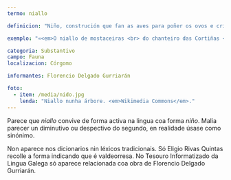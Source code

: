 ```yaml
---
termo: niallo

definicion: "Niño, construción que fan as aves para poñer os ovos e criar."

exemplo: "«<em>O niallo de mostaceiras <br> do chanteiro das Cortiñas <br> ten areas i un sapiño…<br> ¡Que se amolen as formigas!</em>». <br>Florencio Delgado Gurriarán, poema <em>Córgomo de Valdeorras</em>."

categoria: Substantivo
campo: Fauna
localizacion: Córgomo

informantes: Florencio Delgado Gurriarán

foto:
  - item: /media/nido.jpg
    lenda: "Niallo nunha árbore. <em>Wikimedia Commons</em>."
---
```


Parece que _niallo_ convive de forma activa na lingua coa forma _niño_. Malia parecer un diminutivo ou despectivo do segundo, en realidade úsase como sinónimo.

Non aparece nos dicionarios nin léxicos tradicionais. Só Eligio Rivas Quintas recolle a forma indicando que é valdeorresa. No Tesouro Informatizado da Lingua Galega só aparece relacionada coa obra de Florencio Delgado Gurriarán.
